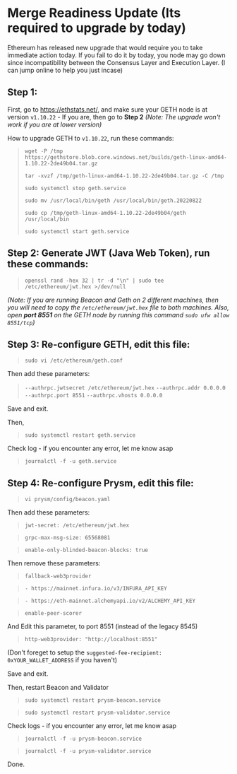 
# Merge Readiness Update (Its required to upgrade by today)

Ethereum has released new upgrade that would require you to take immediate action today. If you fail to do it by today, you node may go down since incompatibility between the Consensus Layer and Execution Layer. (I can jump online to help you just incase)

## Step 1:
First, go to https://ethstats.net/, and make sure your GETH node is at version `v1.10.22` - If you are, then go to **Step 2**
_(Note: The upgrade won't work if you are at lower version)_

How to upgrade GETH to `v1.10.22`, run these commands:
> `wget -P /tmp https://gethstore.blob.core.windows.net/builds/geth-linux-amd64-1.10.22-2de49b04.tar.gz`
> 
> `tar -xvzf /tmp/geth-linux-amd64-1.10.22-2de49b04.tar.gz -C /tmp`
> 
> `sudo systemctl stop geth.service`
> 
> `sudo mv /usr/local/bin/geth /usr/local/bin/geth.20220822`
> 
> `sudo cp /tmp/geth-linux-amd64-1.10.22-2de49b04/geth /usr/local/bin`
> 
> `sudo systemctl start geth.service`

## Step 2: Generate JWT (Java Web Token), run these commands:
> `openssl rand -hex 32 | tr -d "\n" | sudo tee /etc/ethereum/jwt.hex >/dev/null`

_(Note: If you are running Beacon and Geth on 2 different machines, then you will need to copy the `/etc/ethereum/jwt.hex` file to both machines. Also, open **port 8551** on the GETH node by running this command `sudo ufw allow 8551/tcp`)_

## Step 3: Re-configure GETH, edit this file:
> `sudo vi /etc/ethereum/geth.conf`

Then add these parameters:
>  `--authrpc.jwtsecret /etc/ethereum/jwt.hex`
>  `--authrpc.addr 0.0.0.0`
>  `--authrpc.port 8551`
>  `--authrpc.vhosts 0.0.0.0`

Save and exit. 

Then, 

> `sudo systemctl restart geth.service`

Check log - if you encounter any error, let me know asap

> `journalctl -f -u geth.service`

## Step 4: Re-configure Prysm, edit this file:

> `vi prysm/config/beacon.yaml`

Then add these parameters:

> `jwt-secret: /etc/ethereum/jwt.hex`

> `grpc-max-msg-size: 65568081`

> `enable-only-blinded-beacon-blocks: true`

Then remove these parameters:

> `fallback-web3provider` 

> `- https://mainnet.infura.io/v3/INFURA_API_KEY`

> `- https://eth-mainnet.alchemyapi.io/v2/ALCHEMY_API_KEY`

> `enable-peer-scorer`

And Edit this parameter, to port 8551 (instead of the legacy 8545)

> `http-web3provider: "http://localhost:8551"`

(Don't foreget to setup the `suggested-fee-recipient: 0xYOUR_WALLET_ADDRESS` if you haven't)

Save and exit.

Then, restart Beacon and Validator

> `sudo systemctl restart prysm-beacon.service`

> `sudo systemctl restart prysm-validator.service`

Check logs - if you encounter any error, let me know asap

> `journalctl -f -u prysm-beacon.service`

> `journalctl -f -u prysm-validator.service`

Done.